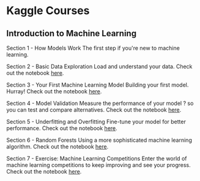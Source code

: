 # Kaggle Courses

## Introduction to Machine Learning

Section 1 - How Models Work
The first step if you're new to machine learning. 

Section 2 - Basic Data Exploration
Load and understand your data. Check out the notebook [here](https://github.com/omc02/Kaggle-Learning/blob/main/Introduction%20to%20Machine%20Learning/02-exercise-explore-your-data_Omar%20Chehab.ipynb).

Section 3 - Your First Machine Learning Model
Building your first model. Hurray! Check out the notebook [here](https://github.com/omc02/Kaggle-Learning/blob/main/Introduction%20to%20Machine%20Learning/03-exercise-your-first-machine-learning-model_Omar%20Chehab.ipynb).


Section 4 - Model Validation
Measure the performance of your model ? so you can test and compare alternatives. Check out the notebook [here](https://github.com/omc02/Kaggle-Learning/blob/main/Introduction%20to%20Machine%20Learning/04-exercise-model-validation.ipynb).


Section 5 - Underfitting and Overfitting
Fine-tune your model for better performance. Check out the notebook [here](https://github.com/omc02/Kaggle-Learning/blob/main/Introduction%20to%20Machine%20Learning/05-exercise-underfitting-and-overfitting.ipynb).

Section 6 - Random Forests
Using a more sophisticated machine learning algorithm. Check out the notebook [here](https://github.com/omc02/Kaggle-Learning/blob/main/Introduction%20to%20Machine%20Learning/06-exercise-random-forests.ipynb).


Section 7 - Exercise: Machine Learning Competitions
Enter the world of machine learning competitions to keep improving and see your progress. Check out the notebook [here](https://github.com/omc02/Kaggle-Learning/blob/main/Introduction%20to%20Machine%20Learning/07-exercise-machine-learning-competitions.ipynb).
